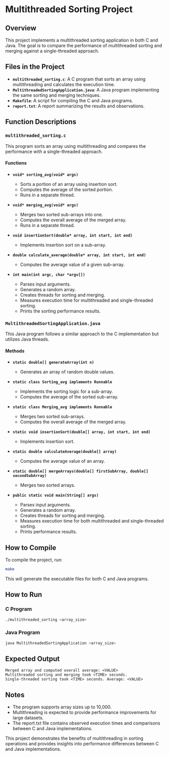 # Multithreaded Sorting Project

## Overview
This project implements a multithreaded sorting application in both C and Java. The goal is to compare the performance of multithreaded sorting and merging against a single-threaded approach.

## Files in the Project

- **`multithreaded_sorting.c`**: A C program that sorts an array using multithreading and calculates the execution time.
- **`MultithreadedSortingApplication.java`**: A Java program implementing the same sorting and merging techniques.
- **`Makefile`**: A script for compiling the C and Java programs.
- **`report.txt`**: A report summarizing the results and observations.

## Function Descriptions

### `multithreaded_sorting.c`
This program sorts an array using multithreading and compares the performance with a single-threaded approach.

#### **Functions**
- **`void* sorting_avg(void* args)`**
  - Sorts a portion of an array using insertion sort.
  - Computes the average of the sorted portion.
  - Runs in a separate thread.

- **`void* merging_avg(void* args)`**
  - Merges two sorted sub-arrays into one.
  - Computes the overall average of the merged array.
  - Runs in a separate thread.

- **`void insertionSort(double* array, int start, int end)`**
  - Implements insertion sort on a sub-array.

- **`double calculate_average(double* array, int start, int end)`**
  - Computes the average value of a given sub-array.

- **`int main(int argc, char *argv[])`**
  - Parses input arguments.
  - Generates a random array.
  - Creates threads for sorting and merging.
  - Measures execution time for multithreaded and single-threaded sorting.
  - Prints the sorting performance results.

### `MultithreadedSortingApplication.java`
This Java program follows a similar approach to the C implementation but utilizes Java threads.

#### **Methods**
- **`static double[] generateArray(int n)`**
  - Generates an array of random double values.

- **`static class Sorting_avg implements Runnable`**
  - Implements the sorting logic for a sub-array.
  - Computes the average of the sorted sub-array.

- **`static class Merging_avg implements Runnable`**
  - Merges two sorted sub-arrays.
  - Computes the overall average of the merged array.

- **`static void insertionSort(double[] array, int start, int end)`**
  - Implements insertion sort.

- **`static double calculateAverage(double[] array)`**
  - Computes the average value of an array.

- **`static double[] mergeArrays(double[] firstSubArray, double[] secondSubArray)`**
  - Merges two sorted arrays.

- **`public static void main(String[] args)`**
  - Parses input arguments.
  - Generates a random array.
  - Creates threads for sorting and merging.
  - Measures execution time for both multithreaded and single-threaded sorting.
  - Prints performance results.

## How to Compile
To compile the project, run:
```sh
make
```
This will generate the executable files for both C and Java programs.

## How to Run
### C Program
```sh
./multithreaded_sorting <array_size>
```

### Java Program
```sh
java MultithreadedSortingApplication <array_size>
```

## Expected Output
```
Merged array and computed overall average: <VALUE>
Multithreaded sorting and merging took <TIME> seconds.
Single-threaded sorting took <TIME> seconds. Average: <VALUE>
```

## Notes
- The program supports array sizes up to 10,000.
- Multithreading is expected to provide performance improvements for large datasets.
- The report.txt file contains observed execution times and comparisons between C and Java implementations.

This project demonstrates the benefits of multithreading in sorting operations and provides insights into performance differences between C and Java implementations.
